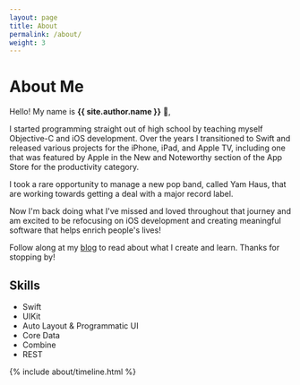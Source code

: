 ```yaml
---
layout: page
title: About
permalink: /about/
weight: 3
---
```


# **About Me**

Hello! My name is **{{ site.author.name }}** :wave:,<br>

I started programming straight out of high school by teaching myself Objective-C and iOS development. Over the years I transitioned to Swift and released various projects for the iPhone, iPad, and Apple TV, including one that was featured by Apple in the New and Noteworthy section of the App Store for the productivity category.

I took a rare opportunity to manage a new pop band, called Yam Haus, that are working towards getting a deal with a major record label.

Now I'm back doing what I've missed and loved throughout that journey and am excited to be refocusing on iOS development and creating meaningful software that helps enrich people's lives!

Follow along at my [blog](/blog) to read about what I create and learn. Thanks for stopping by!

<!-- <div class="row">
{% include about/skills.html title="Programming Skills" source=site.data.programming-skills %}
{% include about/skills.html title="Other Skills" source=site.data.other-skills %}
</div> -->

## Skills

- Swift
- UIKit
- Auto Layout & Programmatic UI
- Core Data
- Combine
- REST


<div class="row">
{% include about/timeline.html %}
</div>
